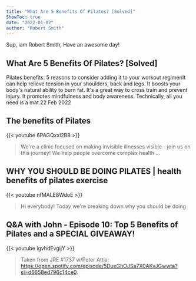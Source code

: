```yaml
---
title: "What Are 5 Benefits Of Pilates? [Solved]"
ShowToc: true 
date: "2022-01-02"
author: "Robert Smith" 
---
```


Sup, iam Robert Smith, Have an awesome day!
## What Are 5 Benefits Of Pilates? [Solved]
 Pilates benefits: 5 reasons to consider adding it to your workout regimenIt can help relieve tension in your shoulders, back and legs. 
 It boosts your body's natural ability to burn fat. 
 It's a great way to cross train and prevent injury. 
 It promotes mindfulness and body awareness. 
 Technically, all you need is a mat.22 Feb 2022

## The benefits of Pilates
{{< youtube 6PAGQxxl2B8 >}}
>We're a clinic focused on making invisible illnesses visible - join us on this journey! We help people overcome complex health ...

## WHY YOU SHOULD BE DOING PILATES | health benefits of pilates exercise
{{< youtube nfMALE8WdoE >}}
>Hi everybody! Today we're breaking down why you should be doing 

## Q&A with John - Episode 10: Top 5 Benefits of Pilates and a SPECIAL GIVEAWAY!
{{< youtube igvhdEvgijY >}}
>Taken from JRE #1737 w/Peter Attia: https://open.spotify.com/episode/5DuxGhOJSa7X0AKvJGwwta?si=d6658ed796c14ce0.

